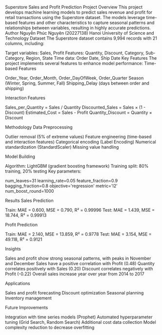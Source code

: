 Superstore Sales and Profit Prediction
Project Overview
This project develops machine learning models to predict sales revenue and profit for retail transactions using the Superstore dataset. The models leverage time-based features and other characteristics to capture seasonal patterns and relationships between variables, resulting in highly accurate predictions.
Author
Nguyễn Phúc Nguyên (20227138)
Hanoi University of Science and Technology
Dataset
The Superstore dataset contains 9,994 records with 21 columns, including:

Target variables: Sales, Profit
Features: Quantity, Discount, Category, Sub-Category, Region, State
Time data: Order Date, Ship Date
Key Features
The project implements several features to enhance model performance:
Time-based Features

Order_Year, Order_Month, Order_DayOfWeek, Order_Quarter
Season (Winter, Spring, Summer, Fall)
Shipping_Delay (days between order and shipping)

Interaction Features

Sales_per_Quantity = Sales / Quantity
Discounted_Sales = Sales × (1 - Discount)
Estimated_Cost = Sales - Profit
Quantity_Discount = Quantity × Discount

Methodology
Data Preprocessing

Outlier removal (5% of extreme values)
Feature engineering (time-based and interaction features)
Categorical encoding (Label Encoding)
Numerical standardization (StandardScaler)
Missing value handling

Model Building

Algorithm: LightGBM (gradient boosting framework)
Training split: 80% training, 20% testing
Key parameters:

num_leaves=31
learning_rate=0.05
feature_fraction=0.9
bagging_fraction=0.8
objective='regression'
metric='l2'
num_boost_round=1000



Results
Sales Prediction

Train: MAE = 0.600, MSE = 0.790, R² = 0.99996
Test: MAE = 1.439, MSE = 18.744, R² = 0.99913

Profit Prediction

Train: MAE = 2.140, MSE = 13.859, R² = 0.9778
Test: MAE = 3.154, MSE = 49.118, R² = 0.9121

Insights

Sales and profit show strong seasonal patterns, with peaks in November and December
Sales have a positive correlation with Profit (0.48)
Quantity correlates positively with Sales (0.20)
Discount correlates negatively with Profit (-0.22)
Overall sales increase year over year from 2014 to 2017

Applications

Sales and profit forecasting
Discount optimization
Seasonal planning
Inventory management

Future Improvements

Integration with time series models (Prophet)
Automated hyperparameter tuning (Grid Search, Random Search)
Additional cost data collection
Model complexity reduction to decrease overfitting

